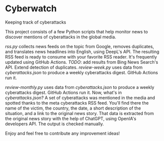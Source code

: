 # Cyberwatch
Keeping track of cyberattacks

This project consists of a few Python scripts that help monitor news to discover mentions of cyberattacks in the global media. 

*rss.py* collects news feeds on the topic from Google, removes duplicates, and translates news headlines into English, using DeepL's API.
The resulting RSS feed is ready to consume with your favorite RSS reader. It's frequently updated using GitHub Actions. 
*TODO*: add results from Bing News Search's API. Extend detection of duplicates.
*review-week.py* uses data from *cyberattacks.json* to produce a weekly cyberattacks digest. GitHub Actions run it. 

*review-monthly.py* uses data from *cyberattacks.json* to produce a weekly cyberattacks digest. GitHub Actions run it.
Now, what's in *cyberattacks.json*?
A set of cyberattacks was mentioned in the media and spotted thanks to the meta cyberattacks RSS feed. 
You'll find there the name of the victim, the country, the date, a short description of the situation, and a link to the original news story. 
That data is extracted from the original news story with the help of ChatGPT, using OpenIA's developers API. 
The output is checked manually.

Enjoy and feel free to contribute any improvement ideas!
